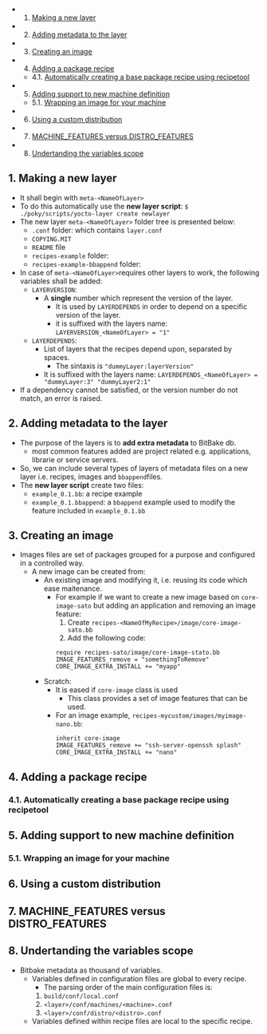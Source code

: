 <!-- vscode-markdown-toc -->
* 1. [Making a new layer](#Makinganewlayer)
* 2. [Adding metadata to the layer](#Addingmetadatatothelayer)
* 3. [Creating an image](#Creatinganimage)
* 4. [Adding a package recipe](#Addingapackagerecipe)
	* 4.1. [Automatically creating a base package recipe using recipetool](#Automaticallycreatingabasepackagerecipeusingrecipetool)
* 5. [Adding support to new machine definition](#Addingsupporttonewmachinedefinition)
	* 5.1. [Wrapping an image for your machine](#Wrappinganimageforyourmachine)
* 6. [Using a custom distribution](#Usingacustomdistribution)
* 7. [MACHINE_FEATURES versus DISTRO_FEATURES](#MACHINE_FEATURESversusDISTRO_FEATURES)
* 8. [Undertanding the variables scope](#Undertandingthevariablesscope)

<!-- vscode-markdown-toc-config
	numbering=true
	autoSave=true
	/vscode-markdown-toc-config -->
<!-- /vscode-markdown-toc -->

##  1. <a name='Makinganewlayer'></a>Making a new layer
- It shall begin with `meta-<NameOfLayer>`
- To do this automatically use the **new layer script**: `$ ./poky/scripts/yocto-layer create newlayer`
- The new layer `meta-<NameOfLayer>` folder tree is presented below:
  - `.conf` folder: which contains `layer.conf`
  - `COPYING.MIT`
  - `README` file
  - `recipes-example` folder:
  - `recipes-example-bbappend` folder:
- In case of `meta-<NameOfLayer>`requires other layers to work, the following variables shall be added:
  - `LAYERVERSION`:
    - A **single** number which represent the version of the layer.
      - It is used by `LAYERDEPENDS` in order to depend on a specific version of the layer.
      - it is suffixed with the layers name: `LAYERVERSION_<NameOfLayer> = "1"`
  - `LAYERDEPENDS`:
    - List of layers that the recipes depend upon, separated by spaces.
        - The sintaxis is `"dummyLayer:layerVersion"`
    - It is suffixed with the layers name: `LAYERDEPENDS_<NameOfLayer> = "dummyLayer:3" "dummyLayer2:1" ` 
- If a dependency cannot be satisfied, or the version number do not match, an error is raised.


##  2. <a name='Addingmetadatatothelayer'></a>Adding metadata to the layer
- The purpose of the layers is to **add extra metadata** to BitBake db.
  - most common features added are project related e.g. applications, librarie or service servers.
- So, we can include several types of layers of metadata files on a new layer i.e. recipes, images and `bbappend`files.
- The **new layer script** create two files:
  - `example_0.1.bb`: a recipe example
  - `example_0.1.bbappend`: a `bbappend` example used to modify the feature included in `example_0.1.bb`


##  3. <a name='Creatinganimage'></a>Creating an image
- Images files are set of packages grouped for a purpose and configured in a controlled way.
  - A new image can be created from:
    - An existing image and modifying it, i.e. reusing its code which ease maitenance.
      - For example if we want to create a new image based on `core-image-sato` but adding an application and removing an image feature:
        1. Create `recipes-<NameOfMyRecipe>/image/core-image-sato.bb`
        2. Add the following code:
          ``` console
          require recipes-sato/image/core-image-stato.bb
          IMAGE_FEATURES_remove = "somethingToRemove"
          CORE_IMAGE_EXTRA_INSTALL += "myapp"        
          ```
    - Scratch: 
      - It is eased if `core-image` class is used
        - This class provides a set of image features that can be used.
      - For an image example, `recipes-mycustom/images/myimage-nano.bb`:
        ``` console
        inherit core-image
        IMAGE_FEATURES_remove += "ssh-server-openssh splash"
        CORE_IMAGE_EXTRA_INSTALL += "nano"
        ```
##  4. <a name='Addingapackagerecipe'></a>Adding a package recipe

###  4.1. <a name='Automaticallycreatingabasepackagerecipeusingrecipetool'></a>Automatically creating a base package recipe using recipetool

##  5. <a name='Addingsupporttonewmachinedefinition'></a>Adding support to new machine definition

###  5.1. <a name='Wrappinganimageforyourmachine'></a>Wrapping an image for your machine

##  6. <a name='Usingacustomdistribution'></a>Using a custom distribution

##  7. <a name='MACHINE_FEATURESversusDISTRO_FEATURES'></a>MACHINE_FEATURES versus DISTRO_FEATURES

##  8. <a name='Undertandingthevariablesscope'></a>Undertanding the variables scope
- Bitbake metadata as thousand of variables.
  - Variables defined in configuration files are global to every recipe.
    - The parsing order of the main configuration files is:
    1. `build/conf/local.conf`
    2. `<layer>/conf/machines/<machine>.conf`
    3. `<layer>/conf/distro/<distro>.conf`
  - Variables defined within recipe files are local to the specific recipe.
